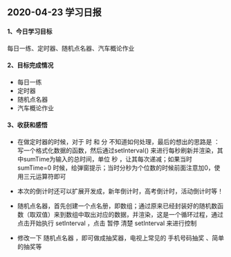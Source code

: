 ## 2020-04-23 学习日报

#### 1、今日学习目标

每日一练、定时器、随机点名器、汽车概论作业

#### 2、目标完成情况

- 每日一练
- 定时器
- 随机点名器
- 汽车概论作业

#### 3、收获和感悟

- 在做定时器的时候，对于 时 和 分 不知道如何处理，最后的想出的思路是 ：写一个格式化数据的函数，然后通过setInterval() 来进行每秒刷新并渲染，其中sumTime为输入的总时间，单位 秒 ，让其每次递减；如果当时sumTime=0 时候，给弹窗提示；当时分秒为个位数的时候前面注意加0，使用三元运算符即可

- 本次的倒计时还可以扩展开发成，新年倒计时，高考倒计时，活动倒计时等！
- 随机点名器，首先创建一个点名册，即数组；通过原来已经封装好的随机数函数（取双值）来到数组中取出对应的数据，并渲染，这是一个循环过程，通过点击开始执行 setInterval ，点击 暂停 清楚 setInterval  来进行控制
- 修改一下  随机点名器 ，即可做成抽奖器，电视上常见的  手机号码抽奖 、简单的抽奖等





